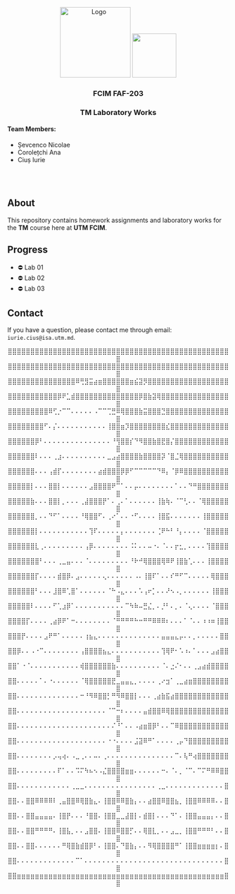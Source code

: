 <p align="center">
  <a>
    <img src="https://www.inklestudios.com/press/img/inkle-black.png" alt="Logo" width="160">
  </a>
  <a>
    <img src="https://seeklogo.com/images/U/unity-logo-988A22E703-seeklogo.com.png" width="100">
  </a>

<h3 align="center">FCIM FAF-203</h3>
<h3 align="center">TM Laboratory Works</h3>
  <div align="left">
    <h4>Team Members:</h4>
    <ul>
      <li>Șevcenco Nicolae</li>
      <li>Corolețchi Ana</li>
      <li>Ciuș Iurie</li>
    </ul>
    <br />
    <br />
  </div>
</p>

## About

This repository contains homework assignments and laboratory works for the **TM** course here at **UTM FCIM**.

## Progress

- ⛔ Lab 01
- ⛔ Lab 02
- ⛔ Lab 03

## Contact

If you have a question, please contact me through email: `iurie.cius@isa.utm.md`.

<p id="waifu" align="center">
⣿⣿⣿⣿⣿⣿⣿⣿⣿⣿⣿⣿⣿⣿⣿⣿⣿⣿⣿⣿⣿⣿⣿⣿⣿⣿⣿⣿⣿⣿⣿⣿⣿⣿⣿⣿⣿⣿⣿⣿⣿⣿⣿⣿⣿⣿⣿⣿⣿⣿
⣿⣿⣿⣿⣿⣿⣿⣿⣿⣿⣿⣿⣿⣿⣿⣿⣿⣿⣿⣿⣿⣿⣿⣿⣿⣿⣿⣿⣿⣿⣿⣿⣿⣿⣿⣿⣿⣿⣿⣿⣿⣿⣿⣿⣿⣿⣿⣿⣿⣿
⣿⣿⣿⣿⣿⣿⣿⣿⣿⣿⣿⣿⣿⣿⣿⠿⢛⣻⣭⣴⣶⣿⣿⣿⣿⣿⣿⣶⣮⣽⡻⣿⣿⣿⣿⣿⣿⣿⣿⣿⣿⣿⣿⣿⣿⣿⣿⣿⣿⣿
⣿⣿⣿⣿⣿⣿⣿⣿⣿⣿⣿⡿⠟⣁⣾⣿⣿⣿⣿⣿⣿⣿⣿⣿⣿⣿⣿⣿⣿⡿⣿⣷⣽⢿⣿⣿⣿⣿⣿⣿⣿⣿⣿⣿⣿⣿⣿⣿⣿⣿
⣿⣿⣿⣿⣿⣿⣿⣿⣿⠿⢋⡐⠉⠉⠄⠄⠄⠄⠄⠠⠉⠉⢉⣛⠿⢿⣿⣿⣿⣷⣭⣿⣿⣿⣙⣿⣿⣿⣿⣿⣿⣿⣿⣿⣿⣿⣿⣿⣿⣿
⣿⣿⣿⣿⣿⣿⣿⣿⠋⠄⡌⠄⠄⠄⠄⠄⠄⠄⠄⠄⠄⠄⢸⣿⣿⣶⡹⣿⣿⣿⣿⣿⣿⣿⣿⣎⣿⣿⣿⣿⣿⣿⣿⣿⣿⣿⣿⣿⣿⣿
⣿⣿⣿⣿⣿⣿⡿⠃⠄⠄⠄⠄⠄⠄⠄⠄⠄⠄⠄⠄⠄⠄⠄⠘⢻⣿⣿⡎⠙⠻⣿⣿⣷⣿⣟⣿⡌⣿⣿⣿⣿⣿⣿⣿⣿⣿⣿⣿⣿⣿
⣿⣿⣿⣿⣿⣿⠇⠄⠄⠄⢀⣰⠄⠄⠄⠄⠄⠄⠄⠄⠄⠄⣀⣠⣴⣿⣿⣿⣿⣷⣿⣿⣿⣿⡽⠈⣿⣈⢿⣿⣿⣿⣿⣿⣿⣿⣿⣿⣿⣿
⣿⣿⣿⣿⣿⣿⠄⠄⠄⢠⣾⡏⠄⠄⠄⠄⠄⠄⠄⠄⣴⣾⣿⣿⣿⡿⡿⠋⠉⠉⠉⠉⠉⠙⠿⡄⠈⡿⠿⣿⣿⣿⣿⣿⣿⣿⣿⣿⣿⣿
⣿⣿⣿⣿⣿⡇⠄⠄⠄⣿⣿⡇⠄⠄⠄⠄⠄⠄⣠⣿⣿⣿⣿⠟⠉⠁⠄⠄⡤⠄⠄⠄⠄⠄⠄⠄⠄⠁⠄⠄⠙⠛⣿⣿⣿⣿⣿⣿⣿⣿
⣿⣿⣿⣿⣿⣷⠄⠄⠄⣿⣿⡇⡀⠄⠄⠄⢀⣼⣿⣿⣿⡟⠁⠄⢀⠄⠁⠄⠄⠄⠄⠄⠄⢸⣷⢷⠄⠈⠉⢃⠄⠄⠈⢿⣿⣿⣿⣿⣿⣿
⣿⣿⣿⣿⣿⣿⡀⠄⠄⠙⠋⠁⠄⠄⠄⠄⠘⢿⣿⣿⠋⠄⢀⠔⠁⠄⠄⠐⠋⠄⠄⠄⠄⢸⣿⣯⠄⠄⠄⠄⠄⠄⠄⢸⣿⣿⣿⣿⣿⣿
⣿⣿⣿⣿⣿⣿⡇⠄⠄⠄⠄⠄⠄⠄⠄⠄⠄⠄⢹⠏⠄⠄⠄⠄⠄⡄⠄⠄⠄⠄⠄⠄⠄⢈⠟⠓⠃⠘⡄⠄⠄⠄⠄⠈⣿⣿⣿⣿⣿⣿
⣿⣿⣿⣿⣿⣿⣇⢀⠄⠄⠄⠄⠄⠄⠄⠄⠄⢠⡿⠄⠄⠄⠄⠄⠄⠄⠄⠨⠅⠄⠄⠤⠐⠄⠈⠄⠄⡖⣂⡀⠄⠄⠄⠄⢹⣿⣿⣿⣿⣿
⣿⣿⣿⣿⣿⣿⣿⠃⠄⠄⠄⢀⣀⣤⠄⠄⠄⠈⠄⠄⠄⠄⠄⠄⠄⠄⠄⠘⠗⠚⢿⣿⣿⣿⢿⠿⠟⢸⣿⣷⢁⠄⠄⠄⢸⣿⣿⣿⣿⣿
⣿⣿⣿⣿⣿⣿⡏⠄⠄⠄⠄⣾⣿⡿⠄⣠⠄⠄⠄⠄⠄⢄⠄⠄⠄⠄⠄⠄⠠⠄⢸⣿⠏⠁⠄⠄⠎⠛⠋⠉⠄⠄⠄⠄⠄⢿⣿⣿⣿⣿
⣿⣿⣿⣿⣿⣿⠃⠄⠄⠄⣸⣿⠿⢁⣿⠁⠄⠄⠄⠄⠄⠄⠈⠓⠠⣄⠄⠄⠄⠡⢠⠖⡁⠄⠄⠜⠢⠠⡀⠄⠄⠄⠄⠄⠄⢸⣿⣿⣿⣿
⣿⣿⣿⣿⣿⠇⠄⠄⠄⠄⠋⢁⣰⡿⠁⠄⠄⠄⠄⠄⠄⠄⠄⠄⠄⠄⠉⠳⠷⠤⣛⣌⡀⠄⡘⠃⠄⡀⠄⠈⢄⠄⠄⠄⠄⠈⣿⣿⣿⣿
⣿⣿⣿⣿⡏⠄⠄⠄⠄⢀⣴⡿⠟⠁⠒⠄⠄⠄⠄⠄⠄⠄⠄⠈⠛⠛⠛⠛⠓⠒⠛⠛⠿⠿⠿⠆⠄⠄⠄⠁⠈⠄⠄⠰⠰⠶⢸⣿⣿⣿
⣿⣿⣿⡟⠄⠄⠄⠄⣠⠟⠛⠁⠄⠄⠄⠄⠄⢰⣦⣄⠄⠄⠄⠄⠄⠄⠄⠄⠄⠄⠄⠄⠄⠄⣤⣤⣤⣄⡤⠄⠄⡀⠄⠄⠄⠄⠄⣿⣿⣿
⣿⣿⡿⠄⠄⠠⠐⠉⠄⠄⠄⠄⠄⠄⠄⠄⢠⣿⣿⣿⣿⣦⣄⠄⠄⠄⠄⠄⠄⠄⠄⠄⠄⠄⢹⢿⠟⠂⠡⠰⠄⠁⠄⠄⠄⣠⣴⣿⣿⣿
⣿⣿⠁⠐⠈⠄⠄⠄⠄⠄⠄⠄⠄⠄⠄⠄⢾⣿⣿⣿⣿⣿⣿⣷⠄⠄⠄⠄⠄⠄⠄⠄⠄⠄⠈⠄⣐⠌⠂⠄⠄⢀⣠⣴⣾⣿⣿⣿⣿⣿
⣿⣿⠄⠄⠄⠄⠄⠁⠄⠐⠄⠄⠄⠄⠄⠄⠈⢿⣿⣿⣿⣿⣿⣟⣀⣤⣤⣄⡀⠄⠄⠄⠄⢀⠔⣲⠁⢀⣀⣴⣶⣿⣿⣿⣿⣿⣿⣿⣿⣿
⣿⣿⠄⠄⠄⠄⠄⠄⠄⠄⠄⠄⠄⠄⠄⠄⠒⠘⠻⠿⣿⣿⡃⠛⠻⠿⣿⣿⡇⠄⠄⠄⢀⣴⣷⣯⣴⣿⣿⣿⣿⣿⣿⣿⣿⣿⣿⣿⣿⣿
⣿⣿⠄⠄⠄⠄⠄⠄⠄⠄⠄⠄⠄⠄⠄⠄⠄⠄⠄⠄⠄⠄⠈⠉⠒⠆⠄⠄⠄⠄⣤⣾⣿⣿⠿⢿⣿⣿⣿⣿⣿⣿⣿⣿⣿⣿⣿⣿⣿⣿
⣿⣿⠄⠄⠄⠄⠄⠄⠄⠄⠄⠄⠄⠄⠄⠄⠄⠄⠄⠄⠄⠄⠄⠌⠘⠁⠄⠄⠠⣴⣶⣿⡿⠃⠄⠄⠉⠿⣿⣿⣿⣿⣿⣿⣿⣿⣿⣿⣿⣿
⣿⣿⠄⠄⠄⠄⠄⠄⠄⠄⠄⠄⠄⠄⠄⠄⠄⠄⠄⠄⠄⠄⠐⠐⠄⠄⠄⠄⣨⣽⠿⠛⠁⠄⠄⠄⠄⢀⡤⠙⣿⣿⣿⣿⣿⣿⣿⣿⣿⣿
⣿⣿⠄⠄⠄⠄⠄⠄⠄⠄⡠⢤⢴⠄⠠⣀⢀⠄⠄⠤⠄⢀⠄⠄⠄⠄⠄⠄⠄⠄⠄⠄⠄⠄⠄⠄⠄⠉⠄⢧⠛⢴⣿⣿⣿⣿⣿⣿⣿⣿
⣿⣿⠄⠄⠄⠄⠄⠄⠄⠄⠄⠏⠁⠄⠄⠩⠍⠳⠦⠢⠠⣌⣿⣿⣿⣿⣶⣶⠄⠄⠄⠄⠄⠄⠒⠄⠈⠄⡀⠈⠉⠄⠉⠍⠛⠿⠿⣿⣿⣿
⣿⣿⠄⠄⠄⠄⠄⠄⠄⠄⠄⠄⠄⠄⢀⣀⣀⠄⠄⠄⠄⠄⠄⠄⠄⠄⠄⠄⠄⠄⠄⠄⠄⢀⣀⠄⠄⠄⠄⠄⠄⠄⠄⠄⠄⠄⠄⠄⣿⣿
⣿⣿⠄⠄⣿⣿⠿⠿⠿⠿⠇⢀⣤⣿⣿⠿⢿⣿⣷⣄⠄⢸⣿⣿⠿⠿⣿⣷⡄⠄⠄⣴⣿⣿⠿⣿⣿⣦⡀⢸⣿⣿⠿⠿⠿⠿⠄⠄⣿⣿
⣿⣿⠄⠄⣿⣿⣤⣤⣤⣤⠄⢸⣿⡟⠄⠄⠄⠘⣿⣿⠄⢸⣿⣿⣀⣀⣼⣿⡇⠄⣾⣿⡇⠄⠄⠄⠙⠁⠄⢸⣿⣿⣤⣤⣤⡄⠄⠄⣿⣿
⣿⣿⠄⠄⣿⣿⠛⠛⠛⠛⠄⢸⣿⣧⡀⠄⠄⣠⣿⣿⠄⢸⣿⣿⠿⣿⣿⡋⠄⠄⢿⣿⣇⡀⠄⠄⣠⣀⡀⢸⣿⣿⠛⠛⠛⠃⠄⠄⣿⣿
⣿⣿⠄⠄⣿⣿⠄⠄⠄⠄⠄⠄⠛⢿⣿⣷⣾⣿⡿⠃⠄⢸⣿⣿⠄⠙⣿⣷⡄⠄⠄⠻⢿⣿⣿⣿⣿⠛⠁⢸⣿⣿⣶⣶⣶⣶⡆⠄⣿⣿
⣿⣿⠄⠄⠄⠄⠄⠄⠄⠄⠄⠄⠄⠄⠄⠉⠁⠄⠄⠄⠄⠄⠄⠄⠄⠄⠄⠄⠄⠄⠄⠄⠄⠄⠄⠄⠄⠄⠄⠄⠄⠄⠄⠄⠄⠄⠄⠄⣿⣿
⣿⣿⣶⣶⣶⣶⣶⣶⣶⣶⣶⣶⣶⣶⣶⣶⣶⣶⣶⣶⣶⣶⣶⣶⣶⣶⣶⣶⣶⣶⣶⣶⣶⣶⣶⣶⣶⣶⣶⣶⣶⣶⣶⣶⣶⣶⣶⣶⣿⣿
</p>
